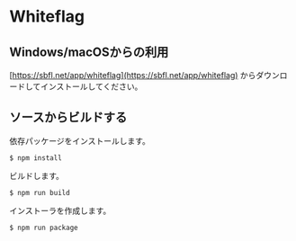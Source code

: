 # Whiteflag

## Windows/macOSからの利用

[https://sbfl.net/app/whiteflag](https://sbfl.net/app/whiteflag)
からダウンロードしてインストールしてください。

## ソースからビルドする

依存パッケージをインストールします。

```
$ npm install
```

ビルドします。

```
$ npm run build
```

インストーラを作成します。

```
$ npm run package
```
